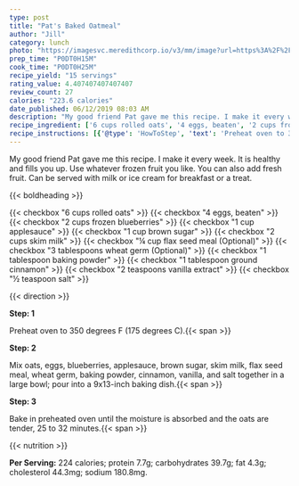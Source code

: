 ```yaml
---
type: post
title: "Pat's Baked Oatmeal"
author: "Jill"
category: lunch
photo: "https://imagesvc.meredithcorp.io/v3/mm/image?url=https%3A%2F%2Fimages.media-allrecipes.com%2Fuserphotos%2F2032930.jpg"
prep_time: "P0DT0H15M"
cook_time: "P0DT0H25M"
recipe_yield: "15 servings"
rating_value: 4.407407407407407
review_count: 27
calories: "223.6 calories"
date_published: 06/12/2019 08:03 AM
description: "My good friend Pat gave me this recipe. I make it every week. It is healthy and fills you up. Use whatever frozen fruit you like. You can also add fresh fruit. Can be served with milk or ice cream for breakfast or a treat."
recipe_ingredient: ['6 cups rolled oats', '4 eggs, beaten', '2 cups frozen blueberries', '1 cup applesauce', '1 cup brown sugar', '2 cups skim milk', '¼ cup flax seed meal', '3 tablespoons wheat germ', '1 tablespoon baking powder', '1 tablespoon ground cinnamon', '2 teaspoons vanilla extract', '½ teaspoon salt']
recipe_instructions: [{'@type': 'HowToStep', 'text': 'Preheat oven to 350 degrees F (175 degrees C).\n'}, {'@type': 'HowToStep', 'text': 'Mix oats, eggs, blueberries, applesauce, brown sugar, skim milk, flax seed meal, wheat germ, baking powder, cinnamon, vanilla, and salt together in a large bowl; pour into a 9x13-inch baking dish.\n'}, {'@type': 'HowToStep', 'text': 'Bake in preheated oven until the moisture is absorbed and the oats are tender, 25 to 32 minutes.\n'}]
---
```


My good friend Pat gave me this recipe. I make it every week. It is healthy and fills you up. Use whatever frozen fruit you like. You can also add fresh fruit. Can be served with milk or ice cream for breakfast or a treat. 

{{< boldheading >}}

{{< checkbox "6 cups rolled oats" >}}
{{< checkbox "4  eggs, beaten" >}}
{{< checkbox "2 cups frozen blueberries" >}}
{{< checkbox "1 cup applesauce" >}}
{{< checkbox "1 cup brown sugar" >}}
{{< checkbox "2 cups skim milk" >}}
{{< checkbox "¼ cup flax seed meal  (Optional)" >}}
{{< checkbox "3 tablespoons wheat germ  (Optional)" >}}
{{< checkbox "1 tablespoon baking powder" >}}
{{< checkbox "1 tablespoon ground cinnamon" >}}
{{< checkbox "2 teaspoons vanilla extract" >}}
{{< checkbox "½ teaspoon salt" >}}


{{< direction >}}

**Step: 1**

Preheat oven to 350 degrees F (175 degrees C).{{< span >}}

**Step: 2**

Mix oats, eggs, blueberries, applesauce, brown sugar, skim milk, flax seed meal, wheat germ, baking powder, cinnamon, vanilla, and salt together in a large bowl; pour into a 9x13-inch baking dish.{{< span >}}

**Step: 3**

Bake in preheated oven until the moisture is absorbed and the oats are tender, 25 to 32 minutes.{{< span >}}

{{< nutrition >}}

**Per Serving:** 224 calories; protein 7.7g; carbohydrates 39.7g; fat 4.3g; cholesterol 44.3mg; sodium 180.8mg.